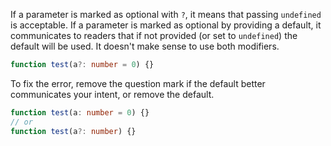 If a parameter is marked as optional with `?`, it means that passing `undefined` is acceptable. If a parameter is marked as optional by providing a default, it communicates to readers that if not provided (or set to `undefined`) the default will be used. It doesn't make sense to use both modifiers.

```ts
function test(a?: number = 0) {}
```

To fix the error, remove the question mark if the default better communicates your intent, or remove the default.

```ts
function test(a: number = 0) {}
// or
function test(a?: number) {}
```
